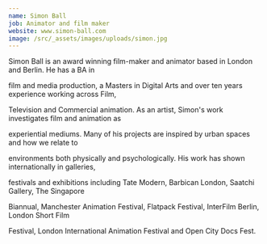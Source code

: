 ```yaml
---
name: Simon Ball
job: Animator and film maker
website: www.simon-ball.com
image: /src/_assets/images/uploads/simon.jpg
---
```

Simon Ball is an award winning film-maker and animator based in London and Berlin. He has a BA in

film and media production, a Masters in Digital Arts and over ten years experience working across Film,

Television and Commercial animation. As an artist, Simon's work investigates film and animation as

experiential mediums. Many of his projects are inspired by urban spaces and how we relate to

environments both physically and psychologically. His work has shown internationally in galleries,

festivals and exhibitions including Tate Modern, Barbican London, Saatchi Gallery, The Singapore

Biannual, Manchester Animation Festival, Flatpack Festival, InterFilm Berlin, London Short Film

Festival, London International Animation Festival and Open City Docs Fest.